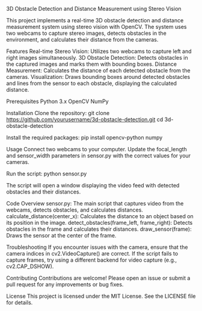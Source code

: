 3D Obstacle Detection and Distance Measurement using Stereo Vision

This project implements a real-time 3D obstacle detection and distance measurement system using stereo vision with OpenCV. The system uses two webcams to capture stereo images, detects obstacles in the environment, and calculates their distance from the cameras.

Features
Real-time Stereo Vision: Utilizes two webcams to capture left and right images simultaneously.
3D Obstacle Detection: Detects obstacles in the captured images and marks them with bounding boxes.
Distance Measurement: Calculates the distance of each detected obstacle from the cameras.
Visualization: Draws bounding boxes around detected obstacles and lines from the sensor to each obstacle, displaying the calculated distance.

Prerequisites
Python 3.x
OpenCV
NumPy

Installation
Clone the repository:
git clone https://github.com/yourusername/3d-obstacle-detection.git
cd 3d-obstacle-detection

Install the required packages:
pip install opencv-python numpy

Usage
Connect two webcams to your computer.
Update the focal_length and sensor_width parameters in sensor.py with the correct values for your cameras.

Run the script:
python sensor.py

The script will open a window displaying the video feed with detected obstacles and their distances.

Code Overview
sensor.py: The main script that captures video from the webcams, detects obstacles, and calculates distances.
calculate_distance(center_x): Calculates the distance to an object based on its position in the image.
detect_obstacles(frame_left, frame_right): Detects obstacles in the frame and calculates their distances.
draw_sensor(frame): Draws the sensor at the center of the frame.


Troubleshooting
If you encounter issues with the camera, ensure that the camera indices in cv2.VideoCapture() are correct.
If the script fails to capture frames, try using a different backend for video capture (e.g., cv2.CAP_DSHOW).


Contributing
Contributions are welcome! Please open an issue or submit a pull request for any improvements or bug fixes.

License
This project is licensed under the MIT License. See the LICENSE file for details.

